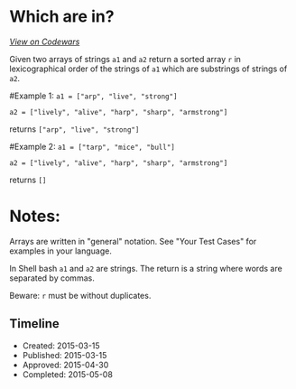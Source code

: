 # Which are  in?
[*View on Codewars*](https://www.codewars.com/kata/which-are-in)

Given two arrays of strings `a1` and `a2` return a sorted array `r` in lexicographical order of the strings of `a1` which are substrings of strings of `a2`.

#Example 1:
`a1 = ["arp", "live", "strong"]`

`a2 = ["lively", "alive", "harp", "sharp", "armstrong"]`

returns `["arp", "live", "strong"]`

#Example 2:
`a1 = ["tarp", "mice", "bull"]`

`a2 = ["lively", "alive", "harp", "sharp", "armstrong"]`

returns `[]`

# Notes: 
Arrays are written in "general" notation. See "Your Test Cases" for examples in your language.

In Shell bash `a1` and `a2` are strings. The return is a string where words are separated by commas.

Beware: `r` must be without duplicates.

## Timeline
- Created: 2015-03-15
- Published: 2015-03-15
- Approved: 2015-04-30
- Completed: 2015-05-08